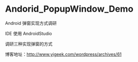 # Andorid_PopupWindow_Demo
Android 弹窗实现方式调研

IDE 使用 AndroidStudio

调研三种实现弹窗的方式

博客地址：http://www.yigeek.com/wordpress/archives/61
